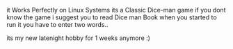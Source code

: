 it Works Perfectly on Linux Systems
its a Classic Dice-man game if you dont know the game i suggest you to read Dice man Book
when you started to run it you have to enter two words..

its my new latenight hobby for 1 weeks anymore :)